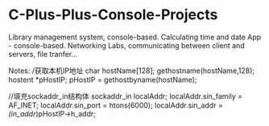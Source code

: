 # C-Plus-Plus-Console-Projects
Library management system, console-based. 
Calculating time and date App - console-based.
Networking Labs, communicating between client and servers, file tranfer...


Notes:
/获取本机IP地址
 char hostName[128];
 gethostname(hostName,128);
 hostent *pHostIP;
 pHostIP = gethostbyname(hostName);
 
 //填充sockaddr_in结构体
 sockaddr_in localAddr;
 localAddr.sin_family = AF_INET;
 localAddr.sin_port = htons(6000);
 localAddr.sin_addr = *(in_addr*)pHostIP->h_addr;
